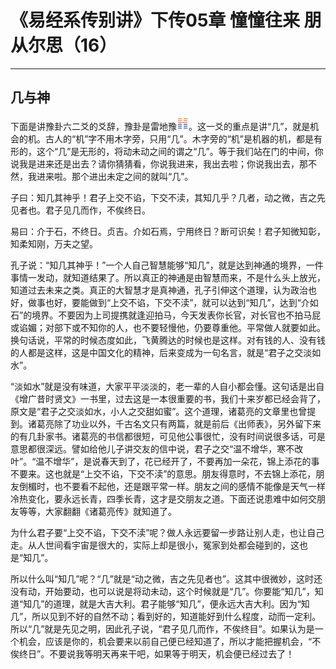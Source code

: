 # 《易经系传别讲》下传05章 憧憧往来 朋从尔思（16）

------

## 几与神

下面是讲豫卦六二爻的爻辞，豫卦是雷地豫![img](%E5%87%A0%E4%B8%8E%E7%A5%9E/gua16.png)。这一爻的重点是讲“几”，就是机会的机。古人的“机”字不用木字旁，只用“几”。木字旁的“机”是机器的机，都是有形的，这个“几”是无形的，将动未动之间的谓之“几”。等于我们站在门的中间，你说我是进来还是出去？请你猜猜看，你说我进来，我出去啦；你说我出去，那不然，我进来啦。那个进出未定之间的就叫“几”。

子曰：知几其神乎！君子上交不谄，下交不渎，其知几乎？几者，动之微，吉之先见者也。君子见几而作，不俟终日。

易曰：介于石，不终日。贞吉。介如石焉，宁用终日？断可识矣！君子知微知彰，知柔知刚，万夫之望。

孔子说：“知几其神乎！”一个人自己智慧能够“知几”，就是达到神通的境界，一件事情一发动，就知道结果了。所以真正的神通是由智慧而来，不是什么头上放光，知道过去未来之类。真正的大智慧才是真神通，孔子引伸这个道理，认为政治也好，做事也好，要能做到“上交不谄，下交不渎”，就可以达到“知几”，达到“介如石”的境界。不要因为上司提携就逢迎拍马，今天发表你长官，对长官也不拍马屁或谄媚；对部下或不知你的人，也不要轻慢他，仍要尊重他。平常做人就要如此。换句话说，平常的时候态度如此，飞黄腾达的时候也是这样。对有钱的人、没有钱的人都是这样，这是中国文化的精神，后来变成为一句名言，就是“君子之交淡如水”。

“淡如水”就是没有味道，大家平平淡淡的，老一辈的人自小都会懂。这句话是出自《增广昔时贤文》一书里，过去这是一本很重要的书，我们十来岁都已经会背了，原文是“君子之交淡如水，小人之交甜如蜜”。这个道理，诸葛亮的文章里也曾提到。诸葛亮除了功业以外，千古名文只有两篇，就是前后《出师表》，另外留下来的有几卦家书。诸葛亮的书信都很短，可见他公事很忙，没有时间说很多话，可是意思都很深远。譬如给他儿子讲交友的信中说，君子之交“温不增华，寒不改叶”。“温不增华”，是说春天到了，花已经开了，不要再加一朵花，锦上添花的事不要来。这也就是“上交不谄，下交不渎”的意思。朋友得意时，不去锦上添花，朋友倒楣时，也不要看不起他，还是跟平常一样。朋友之间的感情不能像是天气一样冷热变化，要永远长青，四季长青，这才是交朋友之道。下面还说患难中如何交朋友等等，大家翻翻《诸葛亮传》就知道了。

为什么君子要“上交不谄，下交不渎”呢？做人永远要留一步路让别人走，也让自己走。从人世间看宇宙是很大的，实际上却是很小，冤家到处都会碰到的，这也是“知几”。

所以什么叫“知几”呢？“几”就是“动之微，吉之先见者也”。这其中很微妙，这时还没有动，开始要动，也可以说是将动未动，这个时候就是“几”。你要能“知几”，知道“知几”的道理，就是大吉大利。君子能够“知几”，便永远大吉大利。因为“知几”，所以见到不好的自然不动；看到好的，知道能好到什么程度，动而一定利。所以“几”就是先见之明，因此孔子说，“君子见几而作，不俟终目”。如果认为是一个机会，应该是你的，机会要来以前自己便已经知道了，所以才能把握机会，“不俟终日”。不要说我等明天再来干吧，如果等于明天，机会便已经过去了！